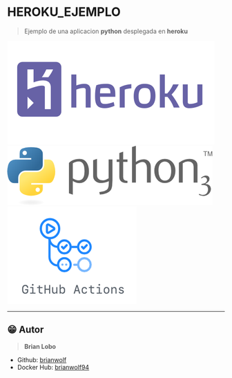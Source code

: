 # HEROKU_EJEMPLO

> Ejemplo de una aplicacion **python** desplegada en **heroku**

![alt text](docs/img/heroku.png)
![alt text](docs/img/python.png)
![alt text](docs/img/githubactions.png)

---

## :grin: Autor

> **Brian Lobo**

* Github: [brianwolf](https://github.com/brianwolf)
* Docker Hub:  [brianwolf94](https://hub.docker.com/u/brianwolf94)
